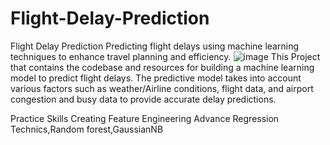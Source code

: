 # Flight-Delay-Prediction

Flight Delay Prediction    Predicting flight delays using machine learning techniques to enhance travel planning and efficiency.
![image](https://resize.hswstatic.com/w_907/gif/airplaneinclouds-ponepluck-gettyimages-orig.jpg)
This Project that contains the codebase and resources for building a machine learning model to predict flight delays. The predictive model takes into account various factors such as weather/Airline conditions, flight data, and airport congestion and busy data to provide accurate delay predictions.

Practice Skills
Creating Feature Engineering
Advance Regression Technics,Random forest,GaussianNB
